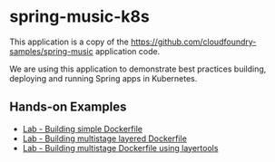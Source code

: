 # spring-music-k8s 

This application is a copy of the https://github.com/cloudfoundry-samples/spring-music application code.

We are using this application to demonstrate best practices building, deploying and running Spring apps in Kubernetes.

## Hands-on Examples
* [Lab - Building simple Dockerfile](lab-simple-dockerfile.md)
* [Lab - Building multistage layered Dockerfile](lab-with-multistage.md)
* [Lab - Building multistage Dockerfile using layertools](lab-with-layertools.md)

